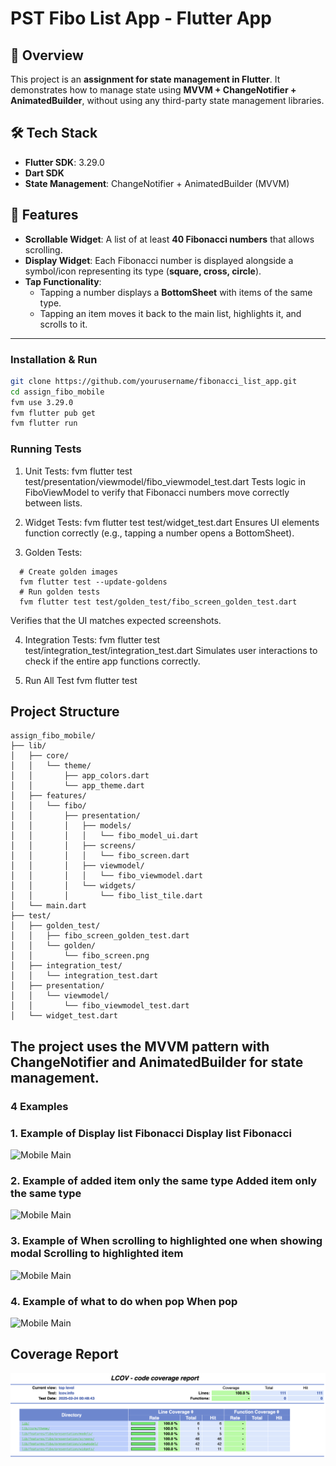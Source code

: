 # PST Fibo List App - Flutter App  

## 🚀 Overview  
This project is an **assignment for state management in Flutter**. It demonstrates how to manage state using **MVVM + ChangeNotifier + AnimatedBuilder**, without using any third-party state management libraries.  

## 🛠 Tech Stack  
- **Flutter SDK**: 3.29.0  
- **Dart SDK**  
- **State Management**: ChangeNotifier + AnimatedBuilder (MVVM)  

## 🎯 Features  
- **Scrollable Widget**: A list of at least **40 Fibonacci numbers** that allows scrolling.  
- **Display Widget**: Each Fibonacci number is displayed alongside a symbol/icon representing its type (**square, cross, circle**).  
- **Tap Functionality**:  
  - Tapping a number displays a **BottomSheet** with items of the same type.  
  - Tapping an item moves it back to the main list, highlights it, and scrolls to it.  

---

### Installation & Run
```sh
git clone https://github.com/yourusername/fibonacci_list_app.git
cd assign_fibo_mobile
fvm use 3.29.0
fvm flutter pub get
fvm flutter run
```

### Running Tests
1. Unit Tests:
    fvm flutter test test/presentation/viewmodel/fibo_viewmodel_test.dart
    Tests logic in FiboViewModel to verify that Fibonacci numbers move correctly between lists.

2. Widget Tests:
    fvm flutter test test/widget_test.dart
    Ensures UI elements function correctly (e.g., tapping a number opens a BottomSheet).

3. Golden Tests:
```
  # Create golden images
  fvm flutter test --update-goldens
  # Run golden tests
  fvm flutter test test/golden_test/fibo_screen_golden_test.dart
```
  Verifies that the UI matches expected screenshots.

4. Integration Tests:
    fvm flutter test test/integration_test/integration_test.dart
  Simulates user interactions to check if the entire app functions correctly.

5. Run All Test
    fvm flutter test

## Project Structure
```
assign_fibo_mobile/
├── lib/
│   ├── core/
│   │   └── theme/
│   │       ├── app_colors.dart
│   │       └── app_theme.dart
│   ├── features/
│   │   └── fibo/
│   │       ├── presentation/
│   │       │   ├── models/
│   │       │   │   └── fibo_model_ui.dart
│   │       │   ├── screens/
│   │       │   │   └── fibo_screen.dart
│   │       │   ├── viewmodel/
│   │       │   │   └── fibo_viewmodel.dart
│   │       │   └── widgets/
│   │       │       └── fibo_list_tile.dart
│   └── main.dart
├── test/
│   ├── golden_test/
│   │   ├── fibo_screen_golden_test.dart
│   │   └── golden/
│   │       └── fibo_screen.png
│   ├── integration_test/
│   │   └── integration_test.dart
│   ├── presentation/
│   │   └── viewmodel/
│   │       └── fibo_viewmodel_test.dart
│   └── widget_test.dart
```

## The project uses the MVVM pattern with ChangeNotifier and AnimatedBuilder for state management.
### 4 Examples
### 1. Example of Display list Fibonacci Display list Fibonacci  
![Mobile Main](assets/images/ex_display_fibo.gif)  

### 2. Example of added item only the same type Added item only the same type  
![Mobile Main](assets/images/ex_add_same_type.gif)  

### 3. Example of When scrolling to highlighted one when showing modal Scrolling to highlighted item  
![Mobile Main](assets/images/ex_scrolling_highlight_model.gif)  

### 4. Example of what to do when pop When pop  
![Mobile Main](assets/images/ex_when_pop.gif)  

## Coverage Report  
![Coverage Report](assets/images/coverage_report.png)  

